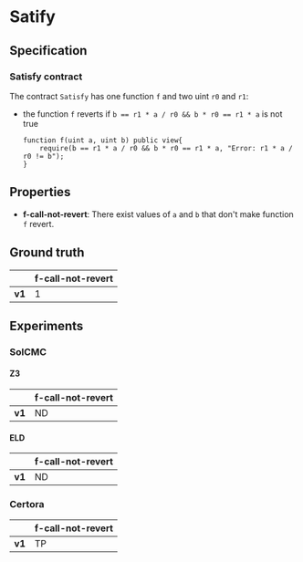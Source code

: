 # Satify

## Specification
### Satisfy contract

The contract `Satisfy` has one function `f` and two uint `r0` and `r1`: 

- the function `f` reverts if `b == r1 * a / r0 && b * r0 == r1 * a` is not true
    ```
    function f(uint a, uint b) public view{
        require(b == r1 * a / r0 && b * r0 == r1 * a, "Error: r1 * a / r0 != b");
    }
    ```

## Properties
- **f-call-not-revert**: There exist values of `a` and `b` that don't make function `f` revert.

## Ground truth
|        | f-call-not-revert |
|--------|-------------------|
| **v1** | 1                 |
 

## Experiments
### SolCMC
#### Z3
|        | f-call-not-revert |
|--------|-------------------|
| **v1** | ND                |
 

#### ELD
|        | f-call-not-revert |
|--------|-------------------|
| **v1** | ND                |
 


### Certora
|        | f-call-not-revert |
|--------|-------------------|
| **v1** | TP                |
 

